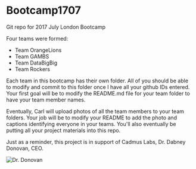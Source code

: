 # Bootcamp1707
Git repo for 2017 July London Bootcamp

Four teams were formed:

* Team OrangeLions
* Team GAMBS
* Team DataBigBig
* Team Rockers

Each team in this bootcamp has their own folder. All of you should be able to modify and commit to this folder once I have all your github IDs entered. Your first goal will be to modify the README.md file for your team folder to have your team member names. 

Eventually, Carl will upload photos of all the team members to your team folders. Your job will be to modify your README to add the photo and captions identifying everyone in your teams. You'll also eventually be putting all your project materials into this repo.

Just as a reminder, this project is in support of Cadmus Labs, Dr. Dabney Donovan, CEO.

![Dr. Donovan](https://github.com/ThinkBigAnalytics/Bootcamp1707/img/Dr.Donovan.jpg)






